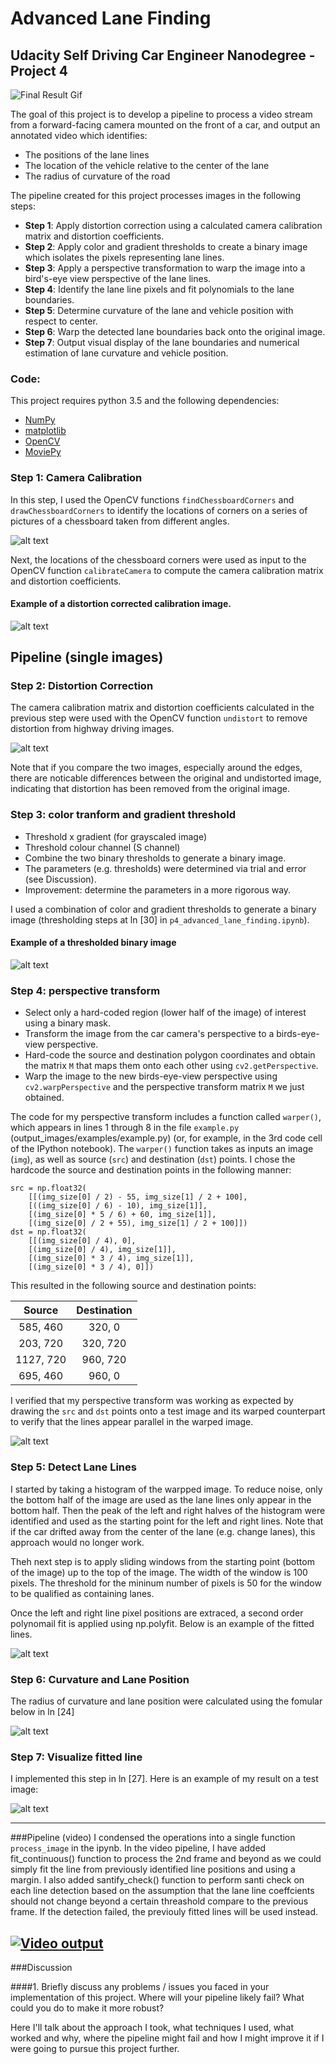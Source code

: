 # Advanced Lane Finding

## Udacity Self Driving Car Engineer Nanodegree - Project 4

![Final Result Gif](./images/project_vid.gif)

The goal of this project is to develop a pipeline to process a video stream from a forward-facing camera mounted on the front of a car, and output an annotated video which identifies:
- The positions of the lane lines 
- The location of the vehicle relative to the center of the lane
- The radius of curvature of the road

The pipeline created for this project processes images in the following steps:
- **Step 1**: Apply distortion correction using a calculated camera calibration matrix and distortion coefficients.
- **Step 2**: Apply color and gradient thresholds to create a binary image which isolates the pixels representing lane lines.
- **Step 3**: Apply a perspective transformation to warp the image into a bird's-eye view perspective of the lane lines.
- **Step 4**: Identify the lane line pixels and fit polynomials to the lane boundaries.
- **Step 5**: Determine curvature of the lane and vehicle position with respect to center.
- **Step 6**: Warp the detected lane boundaries back onto the original image.
- **Step 7**: Output visual display of the lane boundaries and numerical estimation of lane curvature and vehicle position.

[//]: # (Image References)

[image1]: ./output_images/1_corners_found/corners_found1.jpg "Chessboard Conors"
[image2]: ./output_images/2_distortion_corrected_chessboard/0.png "Undistorted Chessboard"
[image3]: ./output_images/2_distortion_corrected/0.png "Undistorted"
[image4]: ./output_images/3_color_gradient_transformd/0.png "Binary Example"
[image5]: ./output_images/4_birdsseye/0.png "Warp and Histogram Example"
[image6]: ./output_images/5_fitlines/0.png "Fitted Lines"
[image7]: ./output_images/CurvatureFormula.png ""
[image8]: ./output_images/7_visualization/0.png "Visualize Fitted Lines"

[video1]: ./project_video.mp4 "Video"

### Code:
This project requires python 3.5 and the following dependencies:
- [NumPy](http://www.numpy.org/)
- [matplotlib](http://matplotlib.org/)
- [OpenCV](http://opencv.org/)
- [MoviePy](http://zulko.github.io/moviepy/)

### Step 1: Camera Calibration
In this step, I used the OpenCV functions `findChessboardCorners` and `drawChessboardCorners` to identify the locations of corners on a series of pictures of a chessboard taken from different angles.

![alt text][image1]

Next, the locations of the chessboard corners were used as input to the OpenCV function `calibrateCamera` to compute the camera calibration matrix and distortion coefficients. 

#### Example of a distortion corrected calibration image.
![alt text][image2]


## Pipeline (single images)

### Step 2: Distortion Correction
The camera calibration matrix and distortion coefficients calculated in the previous step were used with the OpenCV function `undistort` to remove distortion from highway driving images.

![alt text][image3]

Note that if you compare the two images, especially around the edges, there are noticable differences between the original and undistorted image, indicating that distortion has been removed from the original image.

### Step 3: color tranform and gradient threshold
* Threshold x gradient (for grayscaled image)
* Threshold colour channel (S channel)
* Combine the two binary thresholds to generate a binary image.
* The parameters (e.g. thresholds) were determined via trial and error (see Discussion). 
* Improvement: determine the parameters in a more rigorous way.

I used a combination of color and gradient thresholds to generate a binary image (thresholding steps at ln [30] in `p4_advanced_lane_finding.ipynb`). 

#### Example of a thresholded binary image
![alt text][image4]

### Step 4: perspective transform
* Select only a hard-coded region (lower half of the image) of interest using a binary mask.
* Transform the image from the car camera's perspective to a birds-eye-view perspective.
* Hard-code the source and destination polygon coordinates and obtain the matrix `M` that maps them onto each other using `cv2.getPerspective`.
* Warp the image to the new birds-eye-view perspective using `cv2.warpPerspective` and the perspective transform matrix `M` we just obtained.

The code for my perspective transform includes a function called `warper()`, which appears in lines 1 through 8 in the file `example.py` (output_images/examples/example.py) (or, for example, in the 3rd code cell of the IPython notebook).  The `warper()` function takes as inputs an image (`img`), as well as source (`src`) and destination (`dst`) points.  I chose the hardcode the source and destination points in the following manner:

```
src = np.float32(
    [[(img_size[0] / 2) - 55, img_size[1] / 2 + 100],
    [((img_size[0] / 6) - 10), img_size[1]],
    [(img_size[0] * 5 / 6) + 60, img_size[1]],
    [(img_size[0] / 2 + 55), img_size[1] / 2 + 100]])
dst = np.float32(
    [[(img_size[0] / 4), 0],
    [(img_size[0] / 4), img_size[1]],
    [(img_size[0] * 3 / 4), img_size[1]],
    [(img_size[0] * 3 / 4), 0]])

```
This resulted in the following source and destination points:

| Source        | Destination   | 
|:-------------:|:-------------:| 
| 585, 460      | 320, 0        | 
| 203, 720      | 320, 720      |
| 1127, 720     | 960, 720      |
| 695, 460      | 960, 0        |

I verified that my perspective transform was working as expected by drawing the `src` and `dst` points onto a test image and its warped counterpart to verify that the lines appear parallel in the warped image.

![alt text][image5]

### Step 5: Detect Lane Lines
I started by taking a histogram of the warpped image. To reduce noise, only the bottom half of the image are used as the lane lines only appear in the bottom half. Then the peak of the left and right halves of the histogram were identified and used as the starting point for the left and right lines. Note that if the car drifted away from the center of the lane (e.g. change lanes), this approach would no longer work.

Theh next step is to apply sliding windows from the starting point (bottom of the image) up to the top of the image. The width of the window is 100 pixels. The threshold for the mininum number of pixels is 50 for the window to be qualified as containing lanes.

Once the left and right line pixel positions are extraced, a second order polynomail fit is applied using np.polyfit. Below is an example of the fitted lines.

![alt text][image6]

### Step 6: Curvature and Lane Position
The radius of curvature and lane position were calculated using the fomular below in ln [24]

![alt text][image7]

### Step 7: Visualize fitted line

I implemented this step in ln [27].  Here is an example of my result on a test image:

![alt text][image8]

---

###Pipeline (video)
I condensed the operations into a single function `process_image` in the ipynb. In the video pipeline, I have added fit_continuous() function to process the 2nd frame and beyond as we could simply fit the line from previously identified line positions and using a margin. I also added santify_check() function to perform santi check on each line detection based on the assumption that the lane line coeffcients should not change beyond a certain threashold compare to the previous frame. If the detection failed, the previouly fitted lines will be used instead.

[![Video output](https://img.youtube.com/vi/TnCGr3EAxP0/0.jpg)](https://youtu.be/TnCGr3EAxP0 "Video output")
---

###Discussion

####1. Briefly discuss any problems / issues you faced in your implementation of this project.  Where will your pipeline likely fail?  What could you do to make it more robust?

Here I'll talk about the approach I took, what techniques I used, what worked and why, where the pipeline might fail and how I might improve it if I were going to pursue this project further.  

